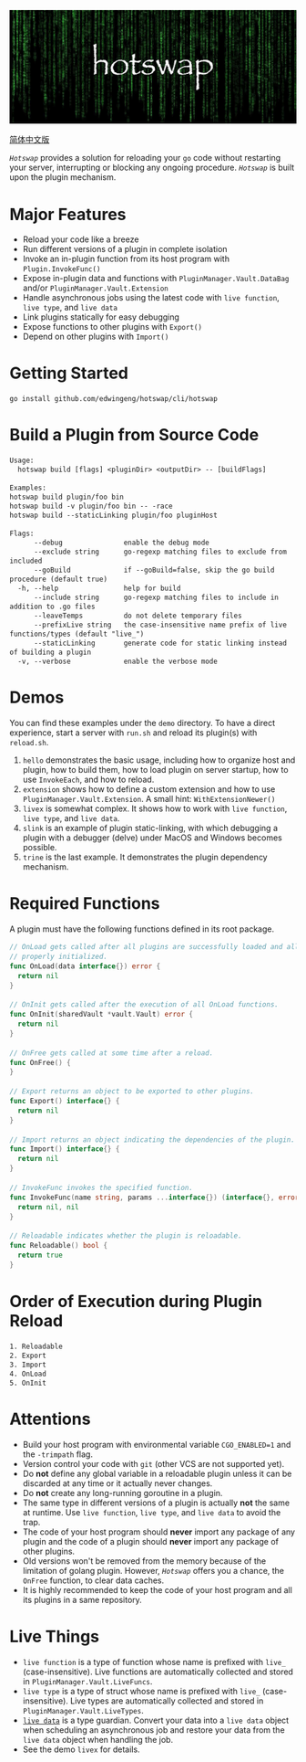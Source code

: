 ![Banner](imgs/banner.jpg?raw=true "Hotswap")

[简体中文版](./README.zh-CN.md)

*`Hotswap`* provides a solution for reloading your `go` code without restarting your server, interrupting or blocking any ongoing procedure. *`Hotswap`* is built upon the plugin mechanism.

# Major Features

- Reload your code like a breeze
- Run different versions of a plugin in complete isolation
- Invoke an in-plugin function from its host program with `Plugin.InvokeFunc()`
- Expose in-plugin data and functions with `PluginManager.Vault.DataBag` and/or `PluginManager.Vault.Extension`
- Handle asynchronous jobs using the latest code with `live function`, `live type`, and `live data`
- Link plugins statically for easy debugging
- Expose functions to other plugins with `Export()`
- Depend on other plugins with `Import()`

# Getting Started

```
go install github.com/edwingeng/hotswap/cli/hotswap
```

# Build a Plugin from Source Code

```
Usage:
  hotswap build [flags] <pluginDir> <outputDir> -- [buildFlags]

Examples:
hotswap build plugin/foo bin
hotswap build -v plugin/foo bin -- -race
hotswap build --staticLinking plugin/foo pluginHost

Flags:
      --debug               enable the debug mode
      --exclude string      go-regexp matching files to exclude from included
      --goBuild             if --goBuild=false, skip the go build procedure (default true)
  -h, --help                help for build
      --include string      go-regexp matching files to include in addition to .go files
      --leaveTemps          do not delete temporary files
      --prefixLive string   the case-insensitive name prefix of live functions/types (default "live_")
      --staticLinking       generate code for static linking instead of building a plugin
  -v, --verbose             enable the verbose mode
```

# Demos

You can find these examples under the `demo` directory. To have a direct experience, start a server with `run.sh` and reload its plugin(s) with `reload.sh`.

1. `hello` demonstrates the basic usage, including how to organize host and plugin, how to build them, how to load plugin on server startup, how to use `InvokeEach`, and how to reload.
2. `extension` shows how to define a custom extension and how to use `PluginManager.Vault.Extension`. A small hint: `WithExtensionNewer()`
3. `livex` is somewhat complex. It shows how to work with `live function`, `live type`, and `live data`.
4. `slink` is an example of plugin static-linking, with which debugging a plugin with a debugger (delve) under MacOS and Windows becomes possible.
5. `trine` is the last example. It demonstrates the plugin dependency mechanism.

# Required Functions

A plugin must have the following functions defined in its root package.

``` go
// OnLoad gets called after all plugins are successfully loaded and all dependencies are
// properly initialized.
func OnLoad(data interface{}) error {
  return nil
}

// OnInit gets called after the execution of all OnLoad functions.
func OnInit(sharedVault *vault.Vault) error {
  return nil
}

// OnFree gets called at some time after a reload.
func OnFree() {
}

// Export returns an object to be exported to other plugins.
func Export() interface{} {
  return nil
}

// Import returns an object indicating the dependencies of the plugin.
func Import() interface{} {
  return nil
}

// InvokeFunc invokes the specified function.
func InvokeFunc(name string, params ...interface{}) (interface{}, error) {
  return nil, nil
}

// Reloadable indicates whether the plugin is reloadable.
func Reloadable() bool {
  return true
}
```

# Order of Execution during Plugin Reload

```
1. Reloadable
2. Export
3. Import
4. OnLoad
5. OnInit
```

# Attentions

- Build your host program with environmental variable `CGO_ENABLED=1` and the `-trimpath` flag.
- Version control your code with `git` (other VCS are not supported yet).
- Do **not** define any global variable in a reloadable plugin unless it can be discarded at any time or it actually never changes.
- Do **not** create any long-running goroutine in a plugin.
- The same type in different versions of a plugin is actually **not** the same at runtime. Use `live function`, `live type`, and `live data` to avoid the trap.
- The code of your host program should **never** import any package of any plugin and the code of a plugin should **never** import any package of other plugins.
- Old versions won't be removed from the memory because of the limitation of golang plugin. However, *`Hotswap`* offers you a chance, the `OnFree` function, to clear data caches.
- It is highly recommended to keep the code of your host program and all its plugins in a same repository.

# Live Things

- `live function` is a type of function whose name is prefixed with `live_` (case-insensitive). Live functions are automatically collected and stored in `PluginManager.Vault.LiveFuncs`.
- `live type` is a type of struct whose name is prefixed with `live_` (case-insensitive). Live types are automatically collected and stored in `PluginManager.Vault.LiveTypes`.
- [`live data`](https://github.com/edwingeng/live) is a type guardian. Convert your data into a `live data` object when scheduling an asynchronous job and restore your data from the `live data` object when handling the job.
- See the demo `livex` for details.
